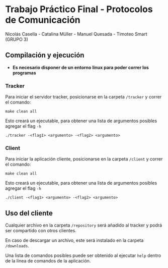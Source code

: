 # Trabajo Práctico Final - Protocolos de Comunicación
Nicolás Casella - Catalina Müller - Manuel Quesada - Timoteo Smart (GRUPO 3)

## Compilación y ejecución

- __Es necesario disponer de un entorno linux para poder correr los programas__

### Tracker

Para iniciar el servidor tracker, posicionarse en la carpeta ```/tracker``` y correr el comando:

```
make clean all
```

Esto creará un ejecutable, para obtener una lista de argumentos posibles agregar el flag ```-h```
```
./tracker -<flag1> <argumento> -<flag2> <argumento>
```

### Client

Para iniciar la aplicación cliente, posicionarse en la carpeta ```/client``` y correr el comando:

```
make clean all
```

Esto creará un ejecutable, para obtener una lista de argumentos posibles agregar el flag ```-h```
```
./client -<flag1> <argumento> -<flag2> <argumento>
```


## Uso del cliente

Cualquier archivo en la carpeta ```/repository``` será añadido al tracker y podrá ser compartido con otros clientes.

En caso de descargar un archivo, este será instalado en la carpeta ```/downloads```.

Una lista de comandos posibles puede ser obtenido al ejecutar ```help``` dentro de la línea de comandos de la aplicación.
